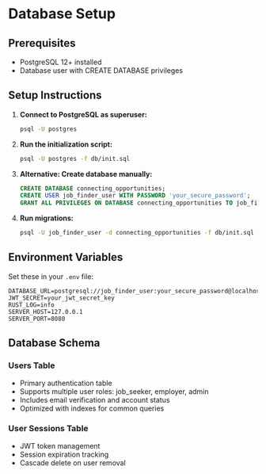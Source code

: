 # Database Setup

## Prerequisites
- PostgreSQL 12+ installed
- Database user with CREATE DATABASE privileges

## Setup Instructions

1. **Connect to PostgreSQL as superuser:**
   ```bash
   psql -U postgres
   ```

2. **Run the initialization script:**
   ```bash
   psql -U postgres -f db/init.sql
   ```

3. **Alternative: Create database manually:**
   ```sql
   CREATE DATABASE connecting_opportunities;
   CREATE USER job_finder_user WITH PASSWORD 'your_secure_password';
   GRANT ALL PRIVILEGES ON DATABASE connecting_opportunities TO job_finder_user;
   ```

4. **Run migrations:**
   ```bash
   psql -U job_finder_user -d connecting_opportunities -f db/init.sql
   ```

## Environment Variables
Set these in your `.env` file:
```
DATABASE_URL=postgresql://job_finder_user:your_secure_password@localhost/connecting_opportunities
JWT_SECRET=your_jwt_secret_key
RUST_LOG=info
SERVER_HOST=127.0.0.1
SERVER_PORT=8080
```

## Database Schema

### Users Table
- Primary authentication table
- Supports multiple user roles: job_seeker, employer, admin
- Includes email verification and account status
- Optimized with indexes for common queries

### User Sessions Table
- JWT token management
- Session expiration tracking
- Cascade delete on user removal 